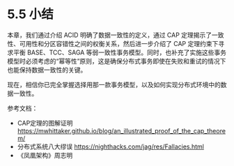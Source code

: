 # 5.5 小结

本章，我们通过介绍 ACID 明确了数据一致性的定义，通过 CAP 定理揭示了一致性、可用性和分区容错性之间的权衡关系，然后进一步介绍了 CAP 定理约束下寻求平衡 BASE、TCC、SAGA 等弱一致性事务模型。同时，也补充了实施这些事务模型时必须考虑的“幂等性”原则，这是确保分布式事务即使在失败和重试的情况下也能保持数据一致性的关键。

现在，相信你已完全掌握选择用那一款事务模型，以及如何实现分布式环境中的数据一致性。

参考文档：
- CAP定理的图解证明 https://mwhittaker.github.io/blog/an_illustrated_proof_of_the_cap_theorem/
- 分布式系统八大缪误 https://nighthacks.com/jag/res/Fallacies.html
- 《凤凰架构》周志明